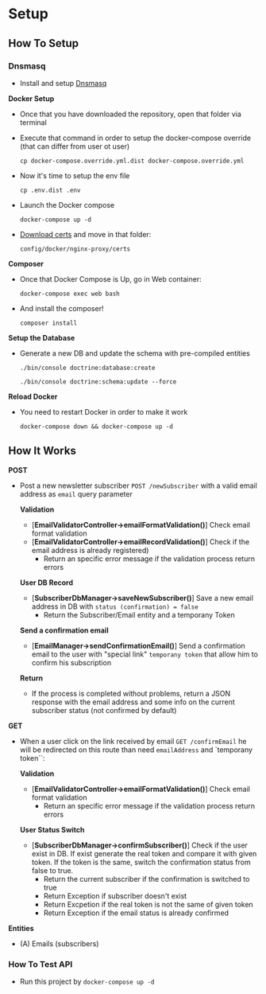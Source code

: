 Setup
====================

## How To Setup

### Dnsmasq

- Install and setup [Dnsmasq](https://passingcuriosity.com/2013/dnsmasq-dev-osx/)

**Docker Setup**

- Once that you have downloaded the repository, open that folder via terminal

- Execute that command in order to setup the docker-compose override (that can differ from user ot user)

    ```cp docker-compose.override.yml.dist docker-compose.override.yml```

- Now it's time to setup the env file

    ```cp .env.dist .env```

- Launch the Docker compose

    ```docker-compose up -d```

- [Download certs](https://drive.google.com/drive/folders/1V8lEB9koqBFZxS6THUAB2G5T_zQxSriI?usp=sharing) and move in that folder:

    ```config/docker/nginx-proxy/certs```

**Composer**

- Once that Docker Compose is Up, go in Web container:

    ```docker-compose exec web bash```

- And install the composer!

    ```composer install```

**Setup the Database**

- Generate a new DB and update the schema with pre-compiled entities

    ```./bin/console doctrine:database:create```

    ```./bin/console doctrine:schema:update --force```

**Reload Docker**

- You need to restart Docker in order to make it work 

    ```docker-compose down && docker-compose up -d```
    
## How It Works

**POST**

- Post a new newsletter subscriber `POST /newSubscriber` with a valid email address as `email` query parameter

    **Validation**
    - [**EmailValidatorController->emailFormatValidation()**] Check email format validation
    - [**EmailValidatorController->emailRecordValidation()**] Check if the email address is already registered)
        - Return an specific error message if the validation process return errors

    **User DB Record**
    - [**SubscriberDbManager->saveNewSubscriber()**] Save a new email address in DB with ``status (confirmation) = false``
        - Return the Subscriber/Email entity and a temporany Token
        
    **Send a confirmation email**
    - [**EmailManager->sendConfirmationEmail()**] Send a confirmation email to the user with "special link" `temporany token` that allow him to confirm his subscription 
    
    **Return**
    - If the process is completed without problems, return a JSON response with the email address and some info on the current subscriber status (not confirmed by default)
    
**GET**

- When a user click on the link received by email `GET /confirmEmail` he will be redirected on this route than need ``emailAddress`` and `temporany token``:

    **Validation**
    - [**EmailValidatorController->emailFormatValidation()**] Check email format validation   
        - Return an specific error message if the validation process return errors    

    **User Status Switch**
    - [**SubscriberDbManager->confirmSubscriber()**] Check if the user exist in DB. If exist generate the real token and compare it with given token. If the token is the same, switch the confirmation status from false to true.
        - Return the current subscriber if the confirmation is switched to true
        - Return Exception if subscriber doesn't exist 
        - Return Excpetion if the real token is not the same of given token
        - Return Exception if the email status is already confirmed

**Entities**

- (A) Emails (subscribers)

### How To Test API

- Run this project by ```docker-compose up -d```


